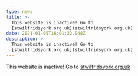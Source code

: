 ```yaml
---
type: news
title: >-
  This website is inactive! Go to 
  [stwilfridsyork.org.uk](stwilfridsyork.org.uk)
date: 2021-01-05T16:01:32.048Z
description: >-
  This website is inactive! Go to 
  [stwilfridsyork.org.uk](stwilfridsyork.org.uk)
---
```

This website is inactive! Go to [stwilfridsyork.org.uk](stwilfridsyork.org.uk)
